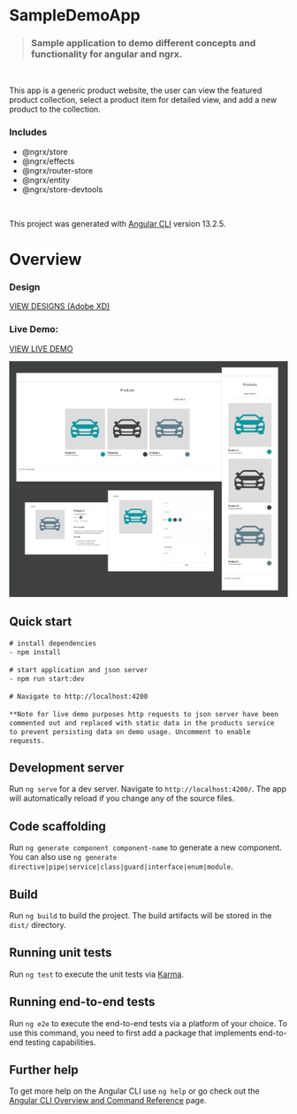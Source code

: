 # SampleDemoApp

> ### Sample application to demo different concepts and functionality for angular and ngrx.

<br>
<p>
This app is a generic product website, the user can view the featured product collection, select a product item for detailed view, and add a new product to the collection.
</p>

### Includes

<ul>
  <li>@ngrx/store</li>
  <li>@ngrx/effects</li>
  <li>@ngrx/router-store</li>
  <li>@ngrx/entity</li>
  <li>@ngrx/store-devtools</li>
</ul>
<br>

This project was generated with [Angular CLI](https://github.com/angular/angular-cli) version 13.2.5.

# Overview

### **Design**

<a href="https://xd.adobe.com/view/5061fc71-bf7c-432c-997e-c0c111648317-0532/grid">VIEW DESIGNS (Adobe XD)</a>

### **Live Demo**:

<a href="https://ianacodev.github.io/sample-demo-app" target="_blank">VIEW LIVE DEMO</a>

<img src="./src/assets/website-images/website-promo-min.png">

## Quick start

```
# install dependencies
- npm install

# start application and json server
- npm run start:dev

# Navigate to http://localhost:4200

**Note for live demo purposes http requests to json server have been
commented out and replaced with static data in the products service
to prevent persisting data on demo usage. Uncomment to enable requests.
```

## Development server

Run `ng serve` for a dev server. Navigate to `http://localhost:4200/`. The app will automatically reload if you change any of the source files.

## Code scaffolding

Run `ng generate component component-name` to generate a new component. You can also use `ng generate directive|pipe|service|class|guard|interface|enum|module`.

## Build

Run `ng build` to build the project. The build artifacts will be stored in the `dist/` directory.

## Running unit tests

Run `ng test` to execute the unit tests via [Karma](https://karma-runner.github.io).

## Running end-to-end tests

Run `ng e2e` to execute the end-to-end tests via a platform of your choice. To use this command, you need to first add a package that implements end-to-end testing capabilities.

## Further help

To get more help on the Angular CLI use `ng help` or go check out the [Angular CLI Overview and Command Reference](https://angular.io/cli) page.

